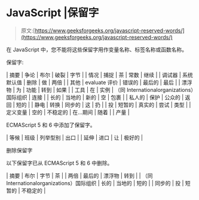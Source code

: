 # JavaScript |保留字

> 原文:[https://www.geeksforgeeks.org/javascript-reserved-words/](https://www.geeksforgeeks.org/javascript-reserved-words/)

在 JavaScript 中，您不能将这些保留字用作变量名称、标签名称或函数名称。

保留字:

| 摘要 | 争论 | 布尔 | 破裂 | 字节 |
| 情况 | 捕捉 | 茶 | 常数 | 继续 |
| 调试器 | 系统默认值 | 删除 | 做 | 两倍 |
| 其他 | evaluate 评价 | 错误的 | 最后的 | 最后 |
| 漂浮物 | 为 | 功能 | 转到 | 如果 |
| 工具 | 在 | 实例 | （同 Internationalorganizations）国际组织 | 连接 |
| 长的 | 当地的 | 新的 | 空 | 包裹 |
| 私人的 | 保护 | 公众的 | 返回 | 短的 |
| 静电 | 转换 | 同步的 | 这 | 扔 |
| 投 | 短暂的 | 真实的 | 尝试 | 类型 |
| 定义变量 | 空的 | 不稳定的 | 在…期间 | 随着 |
| 产量 |

ECMAScript 5 和 6 中添加了保留字。

| 等候 | 班级 | 列举型别 | 出口 |
| 延伸 | 进口 | 让 | 极好的 |

删除保留字

以下保留字已从 ECMAScript 5 和 6 中删除。

| 摘要 | 布尔 | 字节 | 茶 |
| 两倍 | 最后的 | 漂浮物 | 转到 |
| （同 Internationalorganizations）国际组织 | 长的 | 当地的 | 短的 |
| 同步的 | 投 | 短暂的 | 不稳定的 |